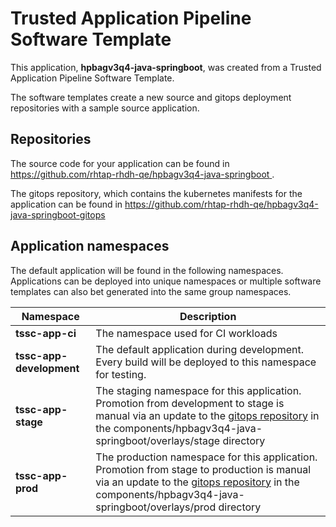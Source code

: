 # Trusted Application Pipeline Software Template

This application, **hpbagv3q4-java-springboot**, was created from a Trusted Application Pipeline Software Template.

The software templates create a new source and gitops deployment repositories with a sample source application. 

## Repositories

The source code for your application can be found in [https://github.com/rhtap-rhdh-qe/hpbagv3q4-java-springboot ](https://github.com/rhtap-rhdh-qe/hpbagv3q4-java-springboot ).
 
The gitops repository, which contains the kubernetes manifests for the application can be found in 
[https://github.com/rhtap-rhdh-qe/hpbagv3q4-java-springboot-gitops ](https://github.com/rhtap-rhdh-qe/hpbagv3q4-java-springboot-gitops ) 

## Application namespaces 

The default application will be found in the following namespaces. Applications can be deployed into unique namespaces or multiple software templates can also bet generated into the same group namespaces.  

|  Namespace   |  Description   |  
| -------- | -------- |
| **tssc-app-ci** | The namespace used for CI workloads |
| **tssc-app-development** | The default application during development. Every build will be deployed to this namespace for testing. |
| **tssc-app-stage** | The staging namespace for this application. Promotion from development to stage is manual via an update to the [gitops repository](https://github.com/rhtap-rhdh-qe/hpbagv3q4-java-springboot-gitops ) in the components/hpbagv3q4-java-springboot/overlays/stage directory |
| **tssc-app-prod** | The production namespace for this application. Promotion from stage to production is manual via an update to the [gitops repository](https://github.com/rhtap-rhdh-qe/hpbagv3q4-java-springboot-gitops ) in the components/hpbagv3q4-java-springboot/overlays/prod directory |
